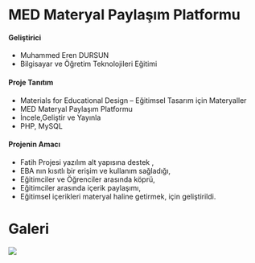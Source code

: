 # MED Materyal Paylaşım Platformu

####  Geliştirici
- Muhammed Eren DURSUN
- Bilgisayar ve Öğretim Teknolojileri Eğitimi

####  Proje Tanıtım
- Materials for Educational Design – Eğitimsel Tasarım için Materyaller
- MED Materyal Paylaşım Platformu
- İncele,Geliştir ve Yayınla
- PHP, MySQL

####  Projenin Amacı
- Fatih Projesi yazılım alt yapısına destek ,
- EBA nın kısıtlı bir erişim ve kullanım sağladığı,
- Eğitimciler ve Öğrenciler arasında köprü,
- Eğitimciler arasında içerik paylaşımı,
- Eğitimsel içerikleri materyal haline getirmek,
   için geliştirildi.

# Galeri

![](https://www.w3schools.com/w3css/img_fjords.jpg)
